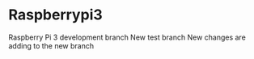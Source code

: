 # Raspberrypi3
Raspberry Pi 3 development branch
New test branch
New changes are adding to the new branch
